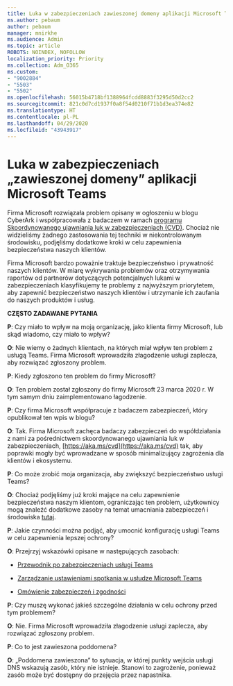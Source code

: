 ```yaml
---
title: Luka w zabezpieczeniach zawieszonej domeny aplikacji Microsoft Teams
ms.author: pebaum
author: pebaum
manager: mnirkhe
ms.audience: Admin
ms.topic: article
ROBOTS: NOINDEX, NOFOLLOW
localization_priority: Priority
ms.collection: Adm_O365
ms.custom:
- "9002884"
- "5503"
- "5502"
ms.openlocfilehash: 56015b4718bf1388964fcdd8883f3295d50d2cc2
ms.sourcegitcommit: 821c0d7cd1937f0a8f54d0210f71b1d3ea374e82
ms.translationtype: HT
ms.contentlocale: pl-PL
ms.lasthandoff: 04/29/2020
ms.locfileid: "43943917"
---
```

# <a name="microsoft-teams-dangling-domain-vulnerability"></a>Luka w zabezpieczeniach „zawieszonej domeny” aplikacji Microsoft Teams

Firma Microsoft rozwiązała problem opisany w ogłoszeniu w blogu CyberArk i współpracowała z badaczem w ramach [programu Skoordynowanego ujawniania luk w zabezpieczeniach (CVD)](https://aka.ms/cvd). Chociaż nie widzieliśmy żadnego zastosowania tej techniki w niekontrolowanym środowisku, podjęliśmy dodatkowe kroki w celu zapewnienia bezpieczeństwa naszych klientów.

Firma Microsoft bardzo poważnie traktuje bezpieczeństwo i prywatność naszych klientów. W miarę wykrywania problemów oraz otrzymywania raportów od partnerów dotyczących potencjalnych lukami w zabezpieczeniach klasyfikujemy te problemy z najwyższym priorytetem, aby zapewnić bezpieczeństwo naszych klientów i utrzymanie ich zaufania do naszych produktów i usług.

**CZĘSTO ZADAWANE PYTANIA**

**P**: Czy miało to wpływ na moją organizację, jako klienta firmy Microsoft, lub skąd wiadomo, czy miało to wpływ?

**O**: Nie wiemy o żadnych klientach, na których miał wpływ ten problem z usługą Teams. Firma Microsoft wprowadziła złagodzenie usługi zaplecza, aby rozwiązać zgłoszony problem.

**P**: Kiedy zgłoszono ten problem do firmy Microsoft?

**O**: Ten problem został zgłoszony do firmy Microsoft 23 marca 2020 r. W tym samym dniu zaimplementowano łagodzenie.

**P**: Czy firma Microsoft współpracuje z badaczem zabezpieczeń, który opublikował ten wpis w blogu?

**O**: Tak. Firma Microsoft zachęca badaczy zabezpieczeń do współdziałania z nami za pośrednictwem skoordynowanego ujawniania luk w zabezpieczeniach, [https://aka.ms/cvd](https://aka.ms/cvd) tak, aby poprawki mogły być wprowadzane w sposób minimalizujący zagrożenia dla klientów i ekosystemu.  

**P**: Co może zrobić moja organizacja, aby zwiększyć bezpieczeństwo usługi Teams?  

**O**: Chociaż podjęliśmy już kroki mające na celu zapewnienie bezpieczeństwa naszym klientom, ograniczając ten problem, użytkownicy mogą znaleźć dodatkowe zasoby na temat umacniania zabezpieczeń i środowiska [tutaj](https://www.microsoft.com/microsoft-365/blog/2020/04/06/it-professionals-privacy-security-microsoft-teams/).  

**P**: Jakie czynności można podjąć, aby umocnić konfigurację usługi Teams w celu zapewnienia lepszej ochrony?

**O**: Przejrzyj wskazówki opisane w następujących zasobach: 

- [Przewodnik po zabezpieczeniach usługi Teams](https://docs.microsoft.com/microsoftteams/teams-security-guide)

- [Zarządzanie ustawieniami spotkania w usłudze Microsoft Teams](https://docs.microsoft.com/microsoftteams/meeting-settings-in-teams)

- [Omówienie zabezpieczeń i zgodności](https://docs.microsoft.com/microsoftteams/security-compliance-overview)

**P**: Czy muszę wykonać jakieś szczególne działania w celu ochrony przed tym problemem?

**O**: Nie. Firma Microsoft wprowadziła złagodzenie usługi zaplecza, aby rozwiązać zgłoszony problem.

**P**: Co to jest zawieszona poddomena?

**O**: „Poddomena zawieszona” to sytuacja, w której punkty wejścia usługi DNS wskazują zasób, który nie istnieje.  Stanowi to zagrożenie, ponieważ zasób może być dostępny do przejęcia przez napastnika.

